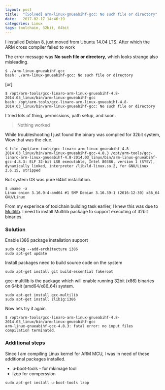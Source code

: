 ```yaml
---
layout: post
title:  "[Solved] arm-linux-gnueabihf-gcc: No such file or directory"
date:   2017-02-17 14:46:19
categories: Linux
tags: toolchain, 32bit, 64bit
---
```


I installed Debian 8, just moved from Ubuntu 14.04 LTS. After which the ARM cross compiler failed to work

The error message was **No such file or directory**, which looks strange also misleading.

```
$ ./arm-linux-gnueabihf-gcc
bash: ./arm-linux-gnueabihf-gcc: No such file or directory
```
[or]

```
$ /opt/arm-tools/gcc-linaro-arm-linux-gnueabihf-4.8-2014.03_linux/bin/arm-linux-gnueabihf-gcc
bash: /opt/arm-tools/gcc-linaro-arm-linux-gnueabihf-4.8-2014.03_linux/bin/arm-linux-gnueabihf-gcc: No such file or directory
```

I tried lots of thing, permissions, path setup, and soon.

> Nothing worked

While troubleshooting I just found the binary was compiled for 32bit system, Wow that was the clue.

```
$ file /opt/arm-tools/gcc-linaro-arm-linux-gnueabihf-4.8-2014.03_linux/bin/arm-linux-gnueabihf-gcc-4.8.3 /opt/arm-tools/gcc-linaro-arm-linux-gnueabihf-4.8-2014.03_linux/bin/arm-linux-gnueabihf-gcc-4.8.3: ELF 32-bit LSB executable, Intel 80386, version 1 (SYSV), dynamically linked, interpreter /lib/ld-linux.so.2, for GNU/Linux 2.6.15, stripped
```

But system OS was pure 64bit installation.

```
$ uname -a
Linux onion 3.16.0-4-amd64 #1 SMP Debian 3.16.39-1 (2016-12-30) x86_64 GNU/Linux
```

From my experince of toolchain building task earlier, I knew this was due to [Multilib](https://www.google.co.in/?q=multilib). I need to install Multilib package to support executing of 32bit binaries.

### Solution

Enable i386 package installation support

```
sudo dpkg --add-architecture i386
sudo apt-get update
```

Install packages need to build source code on the system

```
sudo apt-get install git build-essential fakeroot
```

gcc-multilib is the package which will enable running 32bit (x86) binaries on 64bit (amd64/x86_64) system.

```
sudo apt-get install gcc-multilib
sudo apt-get install zlib1g:i386
```

Now lets try it again

```
$ /opt/arm-tools/gcc-linaro-arm-linux-gnueabihf-4.8-2014.03_linux/bin/arm-linux-gnueabihf-gcc
arm-linux-gnueabihf-gcc-4.8.3: fatal error: no input files
compilation terminated.
```

### Additional steps

Since I am compiling Linux kernel for ARM MCU, I was in need of these additional packages installed.

* u-boot-tools - for mkimage tool
* lzop for comperssion

```
sudo apt-get install u-boot-tools lzop
```
